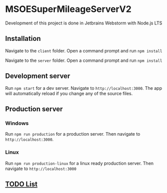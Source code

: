 # MSOESuperMileageServerV2
Development of this project is done in Jetbrains Webstorm with Node.js LTS

## Installation
Navigate to the `client` folder.
Open a command prompt and run `npm install`

Navigate to the `server` folder.
Open a command prompt and run `npm install`

## Development server
Run `npm start` for a dev server. Navigate to `http://localhost:3000`. The app will automatically reload if you change any of the source files.

## Production server
### Windows
Run `npm run production` for a production server. Then navigate to `http://localhost:3000`.
### Linux
Run `npm run production-linux` for a linux ready production server. Then navigate to `http://localhost:3000`

## [TODO List](https://github.com/cole21771/MSOESuperMileageServer-V2/wiki/TODO-List)
